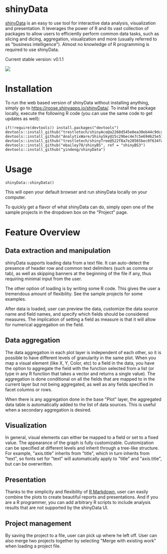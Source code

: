shinyData
=========

[shinyData](https://github.com/yindeng/shinyData) is an easy to use tool for interactive data analysis, visualization and presentation. It leverages the power of R and its vast collection of packages to allow users to efficiently perform common data tasks, such as slicing and dicing, aggregation, visualization and more (usually referred to as "business intelligence"). Almost no knowledge of R programming is required to use shinyData.

Current stable version: v0.1.1

![](http://i.imgur.com/bkmylo0.png?1)

# Installation
To run the web based version of shinyData without installing anything, simply go to https://roose.shinyapps.io/shinyData/. 
To install the package locally, execute the following R code (you can use the same code to get updates as well): 
```
if(!require(devtools)) install.packages("devtools")
devtools::install_github("trestletech/shinyAce@a2268d545e0ea30eb44c9dca517aec1165b06a51")
devtools::install_github("AnalytixWare/ShinySky@15c29bec4e7c5e694625e571656515a8ace7f376")
devtools::install_github("trestletech/shinyTree@522f8a7e28565bec0f634faf5aa1e75da247de44")
devtools::install_github("ebailey78/shinyBS", ref = "shinyBS3")
devtools::install_github("yindeng/shinyData")
```

# Usage
```
shinyData::shinyData()
```
This will open your default browser and run shinyData locally on your computer.

To quickly get a flavor of what shinyData can do, simply open one of the sample projects in the dropdown box on the "Project" page.

# Feature Overview

## Data extraction and manipulation
shinyData supports loading data from a text file. It can auto-detect the presence of header row and common text delimiters (such as comma or tab), as well as skipping banners at the beginning of the file if any, thus requiring minimal input from the user.

The other option of loading is by writing some R code. This gives the user a tremendous amount of flexibility. See the sample projects for some examples.

After data is loaded, user can preview the data, customize the data source name and field names, and specify which fields should be considered measures. The implication of setting a field as measure is that it will allow for numerical aggregation on the field.

## Data aggregation
The data aggregation in each plot layer is independent of each other, so it is possible to have different levels of granularity in the same plot. When you map a visual element (like X, Y, Color, etc) to a field in the data, you have the option to aggregate the field with the function selected from a list (or type in any R function that takes a vector and returns a single value). The aggregation is done conditional on all the fields that are mapped to in the current layer but not being aggregated, as well as any fields specified in facet columns or rows.

When there is any aggregation done in the base "Plot" layer, the aggregated data table is automatically added to the list of data sources. This is useful when a secondary aggregation is desired.

## Visualization
In general, visual elements can either be mapped to a field or set to a fixed value. The appearance of the graph is fully customizable. Customization can be specified at different levels and inherit through a tree-like structure. For example, "axis.title" inherits from "title", which in turn inherits from "text", so fonts set for "text" will automatically apply to "title" and "axis.title", but can be overwritten.

## Presentation
Thanks to the simplicity and flexibility of [R Markdown](http://rmarkdown.rstudio.com/), user can easily combine the plots to create beautiful reports and presentations. And if you are a R programmer, you can add arbitrary R scripts to include analysis results that are not supported by the shinyData UI. 

## Project management
By saving the project to a file, user can pick up where he left off. User can also merge two projects together by selecting "Merge with existing work" when loading a project file.

